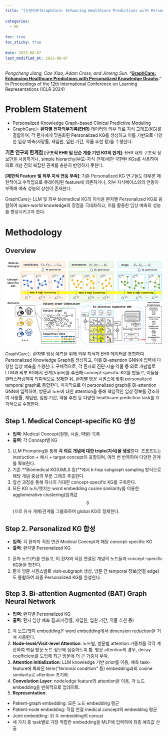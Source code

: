 ```yaml
---
title: "[논문리뷰]GraphCare: Enhancing Healthcare Predictions with Personalized Knowledge Graphs(ICLR, 2024)"

categories: 
  - HC
  
toc: true
toc_sticky: true

date: 2025-08-07
last_modified_at: 2025-08-07
---
```


*Pengcheng Jiang, Cao Xiao, Adam Cross, and Jimeng Sun*. “[**GraphCare: Enhancing Healthcare Predictions with Personalized Knowledge Graphs**](https://arxiv.org/abs/2305.12788).” In Proceedings of the 12th International Conference on Learning Representations (ICLR 2024)

# Problem Statement
- Personalized Knowledge Graph-based Clinical Predictive Modeling
- GraphCare는 **환자별 전자의무기록(EHR)** 데이터와 외부 의료 지식 그래프(KG)를 결합하여, 각 환자에게 맞춤화된 Personalized KG를 생성하고 이를 기반으로 다양한 임상 예측(사망률, 재입원, 입원 기간, 약물 추천 등)을 수행한다.

<span style = "font-size:110%">**기존 연구의 한계점**</span>
**[구조적 EHR 및 단순 계층 기반 KG의 한계]**: EHR 내의 구조적 정보만을 사용하거나, simple hierarchy(부모-자식 관계)에만 국한된 KGs를 사용하여 의료 개념 간의 복잡한 관계를 충분히 반영하지 못한다.

**[제한적 Feature 및 외부 지식 연동 부족]**: 기존 Personalized KG 연구들도 대부분 제한적이고 수작업으로 큐레이팅된 feature에 의존하거나, 외부 지식베이스와의 연동이 부족해 예측 성능의 상한이 존재한다.

GraphCare는 LLM 및 외부 biomedical KG의 지식을 환자별 Personalized KG로 융합하여 open-world knowledge의 장점을 극대화하고, 이를 활용한 임상 예측의 성능을 향상시키고자 한다.

# Methodology
## Overview
<p align="center">
<img width="1000" alt="1" src="https://github.com/meaningful96/Blogging/blob/main/Paper_Review/%5B2025.07.07%5DGraphCARE/figure1.png?raw=true">
</p>

GraphCare는 환자별 임상 예측을 위해 외부 지식과 EHR 데이터를 통합하여 Personalized Knowledge Graph를 생성하고, 이를 Bi-attention GNN에 입력해 다양한 임상 예측을 수행한다. 구체적으로, 각 환자의 진단·시술·약물 등 의료 개념별로 LLM과 외부 KG에서 관계(triple)를 추출해 concept-specific KG를 만들고, 이들을 클러스터링하여 의미적으로 정제한 뒤, 환자별 방문 시퀀스에 맞춰 personalized temporal graph로 통합한다. 마지막으로 이 personalized graph를 Bi-attention GNN에 입력하여, 방문과 노드에 대한 attention을 통해 핵심적인 임상 정보를 강조하여 사망률, 재입원, 입원 기간, 약물 추천 등 다양한 healthcare prediction task를 효과적으로 수행한다.

## Step 1. Medical Concept-specific KG 생성
- **입력**: Medical Concept(질병, 시술, 약물) 목록
- **출력**: 각 Concept별 KG
  
1. LLM Prompting을 통해 **각 의료 개념에 대한 triple(지식)을 생성**한다. 프롬프트는 instruction + 예시 + target concept이 포함되며, 여러 번 반복하여 다양한 관계를 확보한다.
2. 기존 **Biomedical KG(UMLS 등)**에서 k-hop subgraph sampling 방식으로 해당 개념 중심의 부분 그래프 추출한다.
3. 앞선 과정을 통해 하나의 거대한 concept-specific KG를 구축한다.
4. 모든 KG 노드/엣지는 word embedding cosine similarity를 이용한 agglomerative clustering(임계값 $$\delta$$)으로 유사 개체/관계를 그룹화하여 global KG로 정제한다.

## Step 2. Personalized KG 합성
- **입력**: 각 환자의 직접 연관 Medical Concept과 해당 concept-specific KG
- **출력**: 환자별 Personalized KG
  
1. 환자 노드(P)를 만들고, 이 환자와 직접 연결된 개념의 노드들과 concept-specific KG들을 합친다.
2. 환자 방문 시퀀스별로 visit-subgraph 생성, 방문 간 temporal 정보(연결 edge)도 통합하여 최종 Personalized KG를 완성한다.


## Step 3. Bi-attention Augmented (BAT) Graph Neural Network
- **입력**: 환자별 Personalized KG
- **출력**: 환자 임상 예측 결과(사망률, 재입원, 입원 기간, 약물 추천 등)

1. 각 노드/엣지 embedding은 word embedding에서 dimension reduction을 거쳐 사용된다.
2. **Node-level/Visit-level Attention**: 노드별, 방문별 attention 가중치를 각각 계산하여 핵심 방문·노드 정보에 집중하도록 함. 방문 attention의 경우, decay coefficient를 도입해 최근 방문에 더 큰 가중치 부여.
3. **Attention Initialization**: LLM knowledge 기반 prior를 이용, 예측 task-feature에 특화된 term("terminal condition" 등) embedding과의 cosine similarity로 attention 초기화.
4. **Convolution Layer**: node/edge feature와 attention을 이용, 각 노드 embedding을 반복적으로 업데이트.
5. **Representation**:
  - Patient-graph embedding: 모든 노드 embedding 평균
  - Patient-node embedding: 직접 연결 medical concept의 embedding 평균
  - Joint embedding: 위 두 embedding의 concat
  - 세 가지 중 task별로 가장 적합한 embedding을 MLP에 입력하여 최종 예측값 산출

